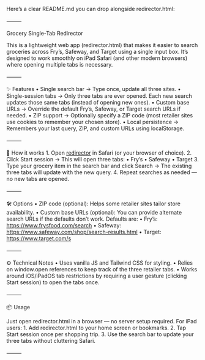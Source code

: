 Here’s a clear README.md you can drop alongside redirector.html:

⸻

Grocery Single-Tab Redirector

This is a lightweight web app (redirector.html) that makes it easier to search groceries across Fry’s, Safeway, and Target using a single input box. It’s designed to work smoothly on iPad Safari (and other modern browsers) where opening multiple tabs is necessary.

⸻

✨ Features
	•	Single search bar → Type once, update all three sites.
	•	Single-session tabs → Only three tabs are ever opened. Each new search updates those same tabs (instead of opening new ones).
	•	Custom base URLs → Override the default Fry’s, Safeway, or Target search URLs if needed.
	•	ZIP support → Optionally specify a ZIP code (most retailer sites use cookies to remember your chosen store).
	•	Local persistence → Remembers your last query, ZIP, and custom URLs using localStorage.

⸻

🚀 How it works
	1.	Open [redirector](https://smarcotte4g.github.io/GroceryFinder/redirector.html) in Safari (or your browser of choice).
	2.	Click Start session → This will open three tabs:
	•	Fry’s
	•	Safeway
	•	Target
	3.	Type your grocery item in the search bar and click Search →
The existing three tabs will update with the new query.
	4.	Repeat searches as needed — no new tabs are opened.

⸻

🛠️ Options
	•	ZIP code (optional): Helps some retailer sites tailor store availability.
	•	Custom base URLs (optional):
You can provide alternate search URLs if the defaults don’t work.
Defaults are:
	•	Fry’s: https://www.frysfood.com/search
	•	Safeway: https://www.safeway.com/shop/search-results.html
	•	Target: https://www.target.com/s

⸻

⚙️ Technical Notes
	•	Uses vanilla JS and Tailwind CSS for styling.
	•	Relies on window.open references to keep track of the three retailer tabs.
	•	Works around iOS/iPadOS tab restrictions by requiring a user gesture (clicking Start session) to open the tabs once.

⸻

📦 Usage

Just open redirector.html in a browser — no server setup required.
For iPad users:
	1.	Add redirector.html to your home screen or bookmarks.
	2.	Tap Start session once per shopping trip.
	3.	Use the search bar to update your three tabs without cluttering Safari.

⸻

